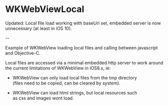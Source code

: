WKWebViewLocal
==============

Updated: Local file load working with baseUrl set, embedded server is now unnecessary (at least in iOS 10).

--

Example of WKWebView loading local files and calling between javascript and Objective-C.  
  
Local files are accessed via a minimal embedded http server to work around  
the current limitations of WKWebView in iOS8.x, ie:  

- WKWebView can only load local files from the tmp directory  
(files need to be copied, can be cleared by system).  

- WKWebView can load html strings, but local resources such  
as css and images wont load.  

